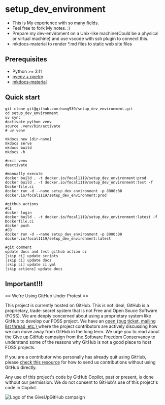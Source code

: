 # setup_dev_environment

* This is My experience with so many fields.
* Feel free to fork My notes. :)
* Prepare my dev-enviroment on a Unix-like machine(Could be a physical or virtual machine) and use vscode with ssh plugin to connect this.
* mkdocs-material to render *.md files to static web site files

## Prerequisites

* Python >= 3.11
* [pyenv + poetry](https://github.com/hong539/setup_dev_environment/blob/main/docs/computer%20languages/programming_languages/python/python.md#usage-with-pyenvpoetry)
* [mkdocs-material](https://github.com/squidfunk/mkdocs-material)

## Quick start

```shell
git clone git@github.com:hong539/setup_dev_environment.git
cd setup_dev_environment
uv sync
#activate python venv
source .venv/bin/activate
# uv venv

mkdocs new [dir-name]
mkdocs serve
mkdocs build
mkdocs -h

#exit venv
deactivate

#manually execute
docker build . -t docker.io/focal1119/setup_dev_environment:prod
docker build . -t docker.io/focal1119/setup_dev_environment:test -f Dockerfile.ci
docker run -d --name setup_dev_environment -p 8000:80 docker.io/focal1119/setup_dev_environment:prod

#github actions
#CI
docker login
docker build . -t docker.io/focal1119/setup_dev_environment:latest -f Dockerfile.ci
docker push
#CD
docker run -d --name setup_dev_environment -p 8000:80 docker.io/focal1119/setup_dev_environment:latest

#git comment
update docs and test github action ci
[skip ci] update scripts
[skip ci] update docs
[skip ci] update ci.yml
[skip actions] update docs
```

## Important!!!

== We're Using GitHub Under Protest ==

This project is currently hosted on GitHub.  This is not ideal; GitHub is a
proprietary, trade-secret system that is not Free and Open Souce Software
(FOSS).  We are deeply concerned about using a proprietary system like GitHub
to develop our FOSS project.  We have an
[open {bug ticket, mailing list thread, etc.} ](INSERT_LINK) where the
project contributors are actively discussing how we can move away from GitHub
in the long term.  We urge you to read about the
[Give up GitHub](https://GiveUpGitHub.org) campaign from
[the Software Freedom Conservancy](https://sfconservancy.org) to understand
some of the reasons why GitHub is not a good place to host FOSS projects.

If you are a contributor who personally has already quit using GitHub, please
[check this resource](INSERT_LINK) for how to send us contributions without
using GitHub directly.

Any use of this project's code by GitHub Copilot, past or present, is done
without our permission.  We do not consent to GitHub's use of this project's
code in Copilot.

![Logo of the GiveUpGitHub campaign](https://sfconservancy.org/img/GiveUpGitHub.png)